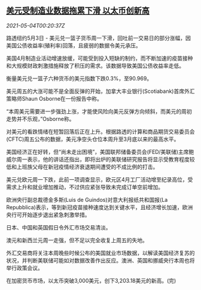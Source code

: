 <!--1620088263000-->
[美元受制造业数据拖累下滑 以太币创新高](https://cn.reuters.com/article/forex-close-0503-mon-idCNKBS2CL00F)
------

<div><i>2021-05-04T00:20:37Z</i></div><p>路透纽约5月3日 - 美元兑一篮子货币周一下滑，回吐前一交易日的部分涨幅，因美国公债收益率(殖利率)回落，且疲弱的数据令美元承压。</p><p>美国4月制造业活动增速放缓，可能受到投入短缺的制约，而不断加速的疫苗接种和大规模财政刺激措施释放了积压的需求。该数据导致美国公债收益率走低。</p><p>衡量美元兑一篮子六种货币的美元指数下跌0.3%，至90.969。</p><p>美元周五的大涨可能不是全面反弹的开始，加拿大丰业银行(Scotiabank)首席外汇策略师Shaun Osborne在一份报告中称。</p><p>“本周美元需要进一步强劲上涨，才能使风险向美元反弹方向倾斜，而美元的周初走势并不乐观，”Osborne称。</p><p>对美元的看跌情绪在短暂回落后正在上升。根据路透的计算和商品期货交易委员会(CFTC)周五公布的数据，美元净空头仓位本周升至3月底以来的最高水平。</p><p>美国经济正在好转，但“尚未走出困境”，美国联邦储备委员会(FED/美联储)主席鲍威尔周一表示，他的讲话还指出，即将出炉的美联储研究报告将显示受教育程度较低和上班族父母在新冠疫情经济衰退期间遭受的不成比例的打击。</p><p>美元兑欧元周一下跌，此前一项调查显示，欧元区4月工厂活动增至纪录高位，受需求上升和就业增加推动，不过供应紧张导致未完成订单空前增加。</p><p>欧洲央行副总裁德金多斯(Luis de Guindos)对意大利报纸共和国报(La Repubblica)表示，等到新冠疫苗接种速度达到关键水平，且经济增长加速，欧洲央行可开始逐步退出紧急刺激举措。</p><p>日本、中国和英国假日令外汇市场交易清淡。</p><p>澳元和新西兰元周一走强，但不足以完全收复上周五的失地。　</p><p>外汇交易商将关注本周晚些时候公布的美国就业市场数据，以解读美国经济复苏的状况，并判断美联储可能如对数据改善作出反应。澳洲、英国和挪威央行本周也将举行政策会议。</p><p>在加密货币市场，以太币突破3,000美元，创下3,203.18美元的新高。(完)</p>
